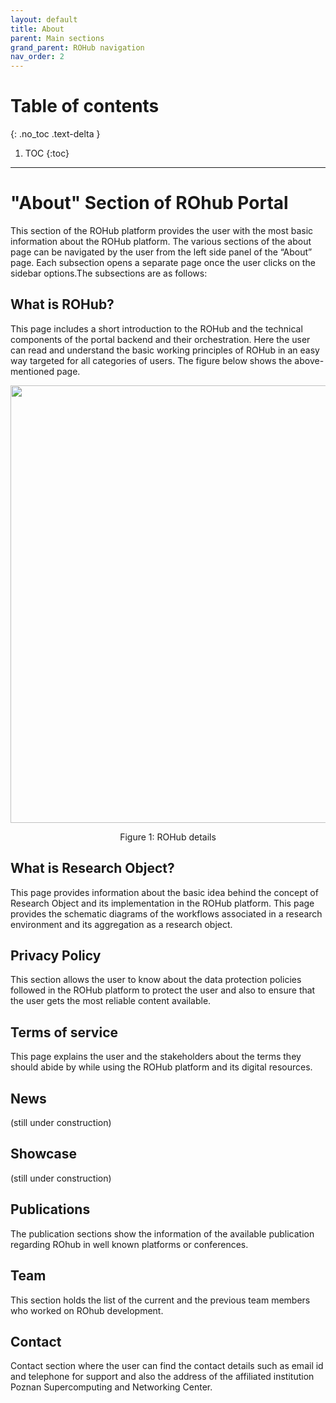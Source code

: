 ```yaml
---
layout: default
title: About
parent: Main sections
grand_parent: ROHub navigation
nav_order: 2
---
```


# Table of contents
{: .no_toc .text-delta }

1. TOC
{:toc}

---
# "About" Section of ROhub Portal
This section of the ROHub platform provides the user with the most basic information about the ROHub platform. The various sections of the about page can be navigated by the user from the left side panel of the “About” page. Each subsection opens a separate page once the user clicks on the sidebar options.The subsections are as follows:

## What is ROHub?
This page includes a short introduction to the ROHub and the technical components of the portal backend and  their orchestration. Here the user can read and understand the basic working principles of ROHub in an easy way targeted for all categories of users. The figure below shows the above-mentioned page.

<p align="center"> <img src="https://box.psnc.pl/f/feb470f85d/?raw=1" width="700"> </p>
<div align="center"> Figure 1: ROHub details  </div>

## What is Research Object?
This page provides information about the basic idea behind the concept of Research Object and its implementation in the ROHub platform. This page provides the schematic diagrams of the workflows associated in a research environment and its aggregation as a research object.
## Privacy Policy
This section allows the user to know about the data protection policies followed in the ROHub platform to protect the user and also to ensure that the user gets the most reliable content available.
## Terms of service
This page explains the user and the stakeholders about the terms they should abide by while using the ROHub platform and its digital resources.
## News
(still under construction)
## Showcase
(still under construction)
## Publications
The publication sections show the information of the available publication regarding ROhub in well known platforms or conferences.
## Team
This section holds the list of the current and the previous team members who worked on ROhub development.
## Contact
Contact section where the user can find the contact details such as email id and telephone for support and also the address of the affiliated institution Poznan Supercomputing and Networking Center.
